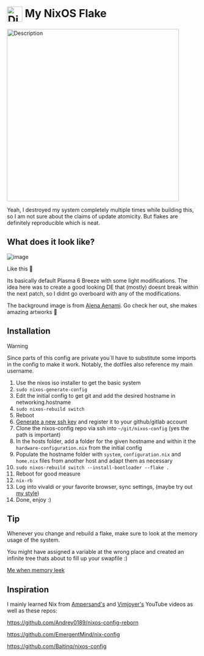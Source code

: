 # <img src="https://github.com/user-attachments/assets/d46f6ade-c539-47c6-a7a5-b98c7b4e5559" alt="Diagram" height="40em" style="vertical-align:middle;"> My NixOS Flake

<img src="https://github.com/user-attachments/assets/d01d1363-8a59-4cd7-8c2c-b340982a4fc8" alt="Description" width="450ch" height=auto>

Yeah, I destroyed my system completely multiple times while building this, so I am not sure about the claims of update atomicity.
But flakes are definitely reproducible which is neat.

## What does it look like?

![image](https://github.com/user-attachments/assets/7dbbe417-5878-45d9-be5f-b9e11d94240a)

Like this 👀

Its basically default Plasma 6 Breeze with some light modifications. The idea here was to create a good looking DE that (mostly) doesnt break within the next patch, so I didnt go overboard with any of the modifications.

The background image is from [Alena Aenami](https://www.artstation.com/artwork/n0mwQo). Go check her out, she makes amazing artworks 👀

## Installation

> [!WARNING]
> Since parts of this config are private you`ll have to substitute some imports in the config to make it work. Notably, the dotfiles also reference my main username.

1. Use the nixos iso installer to get the basic system
2. `sudo nixos-generate-config`
3. Edit the initial config to get git and add the desired hostname in networking.hostname
4. `sudo nixos-rebuild switch`
5. Reboot
6. [Generate a new ssh key](https://docs.github.com/en/authentication/connecting-to-github-with-ssh/generating-a-new-ssh-key-and-adding-it-to-the-ssh-agent) and register it to your github/gitlab account
7. Clone the nixos-config repo via ssh into `~/git/nixos-config` (yes the path is important)
8. In the hosts folder, add a folder for the given hostname and within it the `hardware-configuration.nix` from the initial config
9. Populate the hostname folder with `system`, `configuration.nix` and `home.nix` files from another host and adapt them as necessary
10. `sudo nixos-rebuild switch --install-bootloader --flake .`
11. Reboot for good measure
12. `nix-rb`
13. Log into vivaldi or your favorite browser, sync settings, (maybe try out [my style](https://github.com/jnccd/vivaldi-style))
14. Done, enjoy :)

## Tip

Whenever you change and rebuild a flake, make sure to look at the memory usage of the system.

You might have assigned a variable at the wrong place and created an infinite tree thats about to fill up your swapfile :)

[Me when memory leek](https://www.reddit.com/r/196/comments/13z6p1x/hatsune_miku_devouring_her_leek/)

## Inspiration

I mainly learned Nix from [Ampersand's](https://www.youtube.com/watch?v=nLwbNhSxLd4) and [Vimjoyer's](https://www.youtube.com/@vimjoyer) YouTube videos as well as these repos:

https://github.com/Andrey0189/nixos-config-reborn

https://github.com/EmergentMind/nix-config

https://github.com/Baitinq/nixos-config

